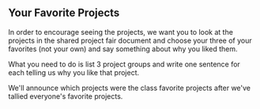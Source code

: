 ## Your Favorite Projects
In order to encourage seeing the projects, we want you to look at the projects in the shared project fair document and choose your three of your favorites (not your own) and say something about why you liked them.

What you need to do is list 3 project groups and write one sentence for each telling us why you like that project.

We'll announce which projects were the class favorite projects after we've tallied everyone's favorite projects.